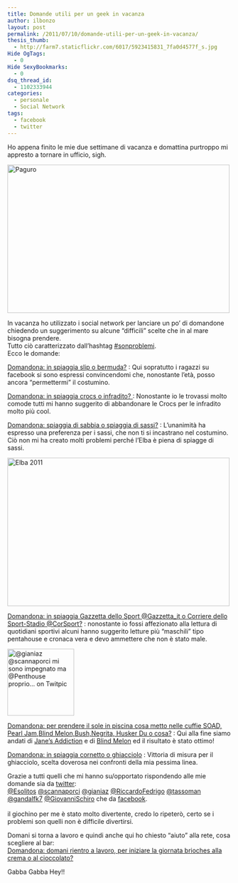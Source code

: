 ```yaml
---
title: Domande utili per un geek in vacanza
author: ilbonzo
layout: post
permalink: /2011/07/10/domande-utili-per-un-geek-in-vacanza/
thesis_thumb:
  - http://farm7.staticflickr.com/6017/5923415831_7fa0d4577f_s.jpg
Hide OgTags:
  - 0
Hide SexyBookmarks:
  - 0
dsq_thread_id:
  - 1102333944
categories:
  - personale
  - Social Network
tags:
  - facebook
  - twitter
---
```

Ho appena finito le mie due settimane di vacanza e domattina purtroppo mi appresto a tornare in ufficio, sigh.

[<img src="http://farm7.static.flickr.com/6017/5923415831_7fa0d4577f.jpg" width="500" height="333" alt="Paguro" />][1]

In vacanza ho utilizzato i social network per lanciare un po&#8217; di domandone chiedendo un suggerimento su alcune &#8220;difficili&#8221; scelte che in al mare bisogna prendere.  
Tutto ciò caratterizzato dall&#8217;hashtag [#sonproblemi][2].  
Ecco le domande:

[Domandona: in spiaggia slip o bermuda?][3] 
:   Qui sopratutto i ragazzi su facebook si sono espressi convincendomi che, nonostante l&#8217;età, posso ancora &#8220;permettermi&#8221; il costumino.


[Domandona: in spiaggia crocs o infradito? ][4] 
:   Nonostante io le trovassi molto comode tutti mi hanno suggerito di abbandonare le Crocs per le infradito molto più cool.


[Domandona: spiaggia di sabbia o spiaggia di sassi?][5] 
:   L&#8217;unanimità ha espresso una preferenza per i sassi, che non ti si incastrano nel costumino.  
    Ciò non mi ha creato molti problemi perché l&#8217;Elba è piena di spiagge di sassi.</p> 
    [<img src="http://farm7.static.flickr.com/6012/5923423237_5d7e229fee.jpg" width="500" height="333" alt="Elba 2011" />][6]

[Domandona: in spiaggia Gazzetta dello Sport @Gazzetta_it o Corriere dello Sport-Stadio @CorSport?][7] 
:   nonostante io fossi affezionato alla lettura di quotidiani sportivi alcuni hanno suggerito letture più &#8220;maschili&#8221; tipo pentahouse e cronaca vera e devo ammettere che non è stato male.</p> 
    [<img src="http://twitpic.com/show/thumb/5lxdk9.jpg" width="150" alt="@gianiaz @scannaporci mi sono impegnato ma @Penthouse proprio... on Twitpic" />][8]

[Domandona: per prendere il sole in piscina cosa metto nelle cuffie SOAD, Pearl Jam,Blind Melon,Bush,Negrita, Husker Du o cosa?][9] 
:   Qui alla fine siamo andati di [Jane&#8217;s Addiction][10] e di [Blind Melon][11] ed il risultato è stato ottimo!  
      
    


[Domandona: in spiaggia cornetto o ghiacciolo][12] 
:   Vittoria di misura per il ghiacciolo, scelta doverosa nei confronti della mia pessima linea.



<div class="tweet-text tweet-text-large">
  Grazie a tutti quelli che mi hanno su/opportato rispondendo alle mie domande sia da <a href="http://twitter.com/ilbonzo">twitter</a>: <br /> <a class="  twitter-atreply" data-screen-name="Esolitos" href="http://twitter.com/Esolitos" rel="nofollow"><span class="at">@</span><span class="at-text">Esolitos</span></a> <a class="  twitter-atreply" data-screen-name="scannaporci" href="http://twitter.com/scannaporci" rel="nofollow"><span class="at">@</span><span class="at-text">scannaporci</span></a> <a class="  twitter-atreply" data-screen-name="gianiaz" href="http://twitter.com/gianiaz" rel="nofollow"><span class="at">@</span><span class="at-text">gianiaz</span></a> <a class="  twitter-atreply" data-screen-name="RiccardoFedrigo" href="http://twitter.com/RiccardoFedrigo" rel="nofollow"><span class="at">@</span><span class="at-text">RiccardoFedrigo</span></a> <a class="  twitter-atreply" data-screen-name="tassoman" href="http://twitter.com/tassoman" rel="nofollow"><span class="at">@</span><span class="at-text">tassoman</span></a> <a class="  twitter-atreply" data-screen-name="gandalfk7" href="http://twitter.com/gandalfk7" rel="nofollow"><span class="at">@</span><span class="at-text">gandalfk7</span></a> <a class="  twitter-atreply" data-screen-name="GiovanniSchiro" href="http://twitter.com/GiovanniSchiro" rel="nofollow"><span class="at">@</span><span class="at-text">GiovanniSchiro</span></a> che da <a href="https://www.facebook.com/ilbonzo">facebook</a>.<br /> <br /> il giochino per me è stato molto divertente, credo lo ripeterò, certo se i problemi son quelli non è difficile divertirsi.
</div>



Domani si torna a lavoro e quindi anche qui ho chiesto &#8220;aiuto&#8221; alla rete, cosa scegliere al bar:  
[Domandona: domani rientro a lavoro, per iniziare la giornata brioches alla crema o al cioccolato?][13]

Gabba Gabba Hey!!

<div class='kindleWidget kindleLight' >
  
</div>



 [1]: http://www.flickr.com/photos/ilbonzo/5923415831/ "Paguro di Matteo 'bonzo' Magni, su Flickr"
 [2]: http://twitter.com/#!/search?q=%23sonproblemi
 [3]: http://twitter.com/ilbonzo/status/86721014058319872
 [4]: http://twitter.com/ilbonzo/status/87073014365167616
 [5]: http://twitter.com/ilbonzo/status/87801903735521281
 [6]: http://www.flickr.com/photos/ilbonzo/5923423237/ "Elba 2011 di Matteo 'bonzo' Magni, su Flickr"
 [7]: http://twitter.com/ilbonzo/status/88177621870968832
 [8]: http://twitpic.com/5lxdk9 "@gianiaz @scannaporci mi sono impegnato ma @Penthouse proprio... on Twitpic"
 [9]: http://twitter.com/ilbonzo/status/88534378443063296
 [10]: http://www.janesaddiction.com/
 [11]: http://www.blindmelon.org/
 [12]: http://twitter.com/ilbonzo/status/88882275697168384
 [13]: http://twitter.com/ilbonzo/status/90160847023915008